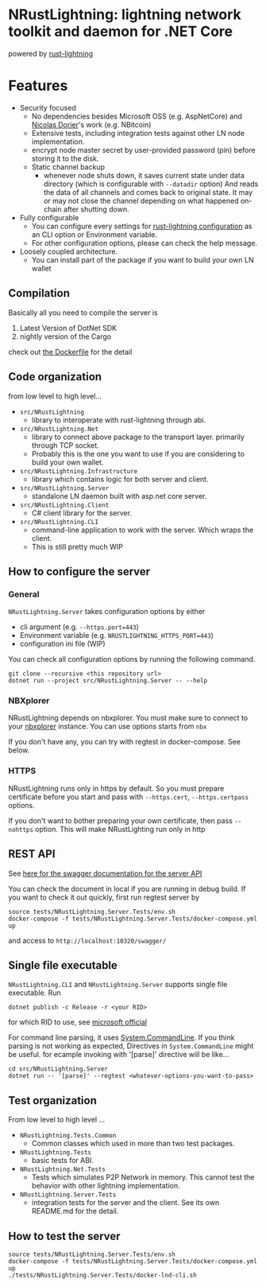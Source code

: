 
# NRustLightning: lightning network toolkit and daemon for .NET Core

powered by [rust-lightning](https://github.com/rust-bitcoin/rust-lightning)

# Features

* Security focused
  * No dependencies besides Microsoft OSS (e.g. AspNetCore) and [Nicolas Dorier](https://github.com/NicolasDorier)'s work (e.g. NBitcoin)
  * Extensive tests, including integration tests against other LN node implementation.
  * encrypt node master secret by user-provided password (pin) before storing it to the disk.
  * Static channel backup
    * whenever node shuts down, it saves current state under data directory (which is configurable with `--datadir` option)
      And reads the data of all channels and comes back to original state. It may or may not close the channel depending on
      what happened on-chain after shutting down.
* Fully configurable
  * You can configure every settings for [rust-lightning configuration](https://docs.rs/lightning/0.0.11/lightning/util/config/index.html) as an CLI option or Environment variable.
  * For other configuration options, please can check the help message.
* Loosely coupled architecture.
  * You can install part of the package if you want to build your own LN wallet

## Compilation

Basically all you need to compile the server is

1. Latest Version of DotNet SDK
2. nightly version of the Cargo

check out [the Dockerfile](./src/NRustLightning.Server/Dockerfile) for the detail


## Code organization

from low level to high level...

* `src/NRustLightning`
  * library to interoperate with rust-lightning through abi.
* `src/NRustLightning.Net`
  * library to connect above package to the transport layer. primarily through TCP socket.
  * Probably this is the one you want to use if you are considering to build your own wallet.
* `src/NRustLightning.Infrastructure`
  * library which contains logic for both server and client.
* `src/NRustLightning.Server`
  * standalone LN daemon built with asp.net core server.
* `src/NRustLightning.Client`
  * C# client library for the server.
* `src/NRustLightning.CLI`
  * command-line application to work with the server. Which wraps the client.
  * This is still pretty much WIP

## How to configure the server

### General

`NRustLightning.Server` takes configuration options by either

* cli argument (e.g. `--https.port=443`)
* Environment variable  (e.g. `NRUSTLIGHTNING_HTTPS_PORT=443`)
* configuration ini file (WIP)

You can check all configuration options by running the following command.

```
git clone --recursive <this repository url>
dotnet run --project src/NRustLightning.Server -- --help 
```

### NBXplorer

NRustLightning depends on nbxplorer.
You must make sure to connect to your [nbxplorer](https://github.com/dgarage/NBXplorer) instance. You can use options
starts from `nbx`

If you don't have any, you can try with regtest in docker-compose. See below.

### HTTPS

NRustLightning runs only in https by default. So you must prepare certificate before you start and pass with
`--https.cert`, `--https.certpass` options.

If you don't want to bother preparing your own certificate, then pass `--nohttps` option. This will
make NRustLighting run only in http

## REST API

See [here for the swagger documentation for the server API](https://joemphilips.github.io/NRustLightning/dist/)



You can check the document in local if you are running in debug build. If you want to check it out quickly, first run regtest server by

```
source tests/NRustLightning.Server.Tests/env.sh
docker-compose -f tests/NRustLightning.Server.Tests/docker-compose.yml up
```

and access to `http://localhost:10320/swagger/`


## Single file executable

`NRustLightning.CLI` and `NRustLightning.Server` supports single file executable.
Run

```
dotnet publish -c Release -r <your RID>
```

for which RID to use, see [microsoft official](https://docs.microsoft.com/en-us/dotnet/core/rid-catalog)

For command line parsing, it uses [System.CommandLine](https://github.com/dotnet/command-line-api/).
If you think parsing is not working as expected, Directives in `System.CommandLine` might be useful. for ecample invoking with '[parse]' directive will be like...

```
cd src/NRustLightning.Server
dotnet run -- '[parse]' --regtest <whatever-options-you-want-to-pass>
```

## Test organization

From low level to high level ...

* `NRustLightning.Tests.Common`
  * Common classes which used in more than two test packages.
* `NRustLightning.Tests`
  * basic tests for ABI.
* `NRustLightning.Net.Tests`
  * Tests which simulates P2P Network in memory. This cannot test the behavior with other lightning implementation.
* `NRustLightning.Server.Tests`
  * integration tests for the server and the client. See its own README.md for the detail.
  

## How to test the server

```
source tests/NRustLightning.Server.Tests/env.sh
docker-compose -f tests/NRustLightning.Server.Tests/docker-compose.yml up
./tests/NRustLightning.Server.Tests/docker-lnd-cli.sh
```

